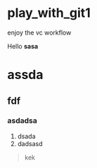 # play_with_git1
enjoy the vc workflow

Hello **sasa**
# assda
## fdf
### asdadsa

 1. dsada
 1. dadsasd
 > kek
 
